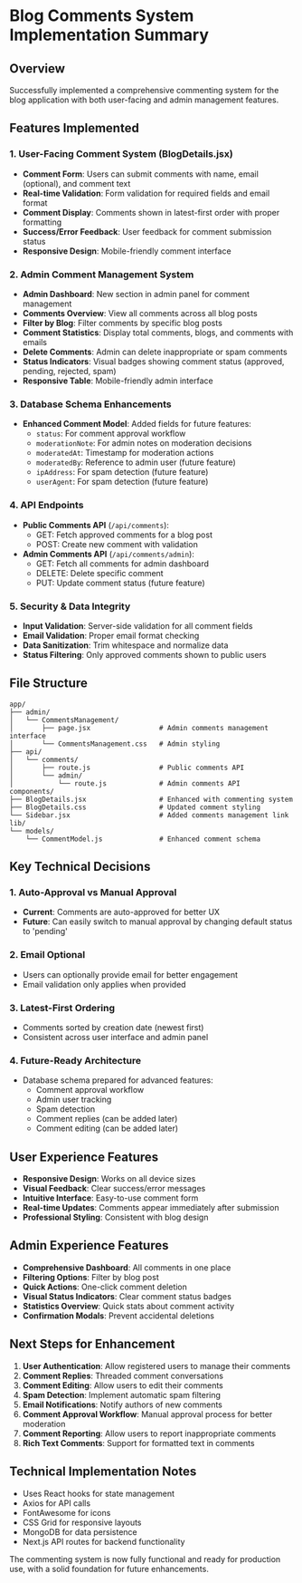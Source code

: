 # Blog Comments System Implementation Summary

## Overview
Successfully implemented a comprehensive commenting system for the blog application with both user-facing and admin management features.

## Features Implemented

### 1. User-Facing Comment System (BlogDetails.jsx)
- **Comment Form**: Users can submit comments with name, email (optional), and comment text
- **Real-time Validation**: Form validation for required fields and email format
- **Comment Display**: Comments shown in latest-first order with proper formatting
- **Success/Error Feedback**: User feedback for comment submission status
- **Responsive Design**: Mobile-friendly comment interface

### 2. Admin Comment Management System
- **Admin Dashboard**: New section in admin panel for comment management
- **Comments Overview**: View all comments across all blog posts
- **Filter by Blog**: Filter comments by specific blog posts
- **Comment Statistics**: Display total comments, blogs, and comments with emails
- **Delete Comments**: Admin can delete inappropriate or spam comments
- **Status Indicators**: Visual badges showing comment status (approved, pending, rejected, spam)
- **Responsive Table**: Mobile-friendly admin interface

### 3. Database Schema Enhancements
- **Enhanced Comment Model**: Added fields for future features:
  - `status`: For comment approval workflow
  - `moderationNote`: For admin notes on moderation decisions
  - `moderatedAt`: Timestamp for moderation actions
  - `moderatedBy`: Reference to admin user (future feature)
  - `ipAddress`: For spam detection (future feature)
  - `userAgent`: For spam detection (future feature)

### 4. API Endpoints
- **Public Comments API** (`/api/comments`):
  - GET: Fetch approved comments for a blog post
  - POST: Create new comment with validation
- **Admin Comments API** (`/api/comments/admin`):
  - GET: Fetch all comments for admin dashboard
  - DELETE: Delete specific comment
  - PUT: Update comment status (future feature)

### 5. Security & Data Integrity
- **Input Validation**: Server-side validation for all comment fields
- **Email Validation**: Proper email format checking
- **Data Sanitization**: Trim whitespace and normalize data
- **Status Filtering**: Only approved comments shown to public users

## File Structure
```
app/
├── admin/
│   └── CommentsManagement/
│       ├── page.jsx                 # Admin comments management interface
│       └── CommentsManagement.css   # Admin styling
├── api/
│   └── comments/
│       ├── route.js                 # Public comments API
│       └── admin/
│           └── route.js             # Admin comments API
components/
├── BlogDetails.jsx                  # Enhanced with commenting system
├── BlogDetails.css                  # Updated comment styling
└── Sidebar.jsx                      # Added comments management link
lib/
└── models/
    └── CommentModel.js              # Enhanced comment schema
```

## Key Technical Decisions

### 1. Auto-Approval vs Manual Approval
- **Current**: Comments are auto-approved for better UX
- **Future**: Can easily switch to manual approval by changing default status to 'pending'

### 2. Email Optional
- Users can optionally provide email for better engagement
- Email validation only applies when provided

### 3. Latest-First Ordering
- Comments sorted by creation date (newest first)
- Consistent across user interface and admin panel

### 4. Future-Ready Architecture
- Database schema prepared for advanced features:
  - Comment approval workflow
  - Admin user tracking
  - Spam detection
  - Comment replies (can be added later)
  - Comment editing (can be added later)

## User Experience Features
- **Responsive Design**: Works on all device sizes
- **Visual Feedback**: Clear success/error messages
- **Intuitive Interface**: Easy-to-use comment form
- **Real-time Updates**: Comments appear immediately after submission
- **Professional Styling**: Consistent with blog design

## Admin Experience Features
- **Comprehensive Dashboard**: All comments in one place
- **Filtering Options**: Filter by blog post
- **Quick Actions**: One-click comment deletion
- **Visual Status Indicators**: Clear comment status badges
- **Statistics Overview**: Quick stats about comment activity
- **Confirmation Modals**: Prevent accidental deletions

## Next Steps for Enhancement
1. **User Authentication**: Allow registered users to manage their comments
2. **Comment Replies**: Threaded comment conversations
3. **Comment Editing**: Allow users to edit their comments
4. **Spam Detection**: Implement automatic spam filtering
5. **Email Notifications**: Notify authors of new comments
6. **Comment Approval Workflow**: Manual approval process for better moderation
7. **Comment Reporting**: Allow users to report inappropriate comments
8. **Rich Text Comments**: Support for formatted text in comments

## Technical Implementation Notes
- Uses React hooks for state management
- Axios for API calls
- FontAwesome for icons
- CSS Grid for responsive layouts
- MongoDB for data persistence
- Next.js API routes for backend functionality

The commenting system is now fully functional and ready for production use, with a solid foundation for future enhancements.

